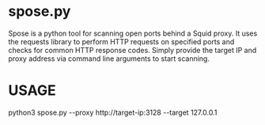 # spose.py
Spose is a python tool for scanning open ports behind a Squid proxy. It uses the requests library to perform HTTP requests on specified ports and checks for common HTTP response codes. Simply provide the target IP and proxy address via command line arguments to start scanning.

# USAGE 

python3 spose.py --proxy http://target-ip:3128 --target 127.0.0.1
